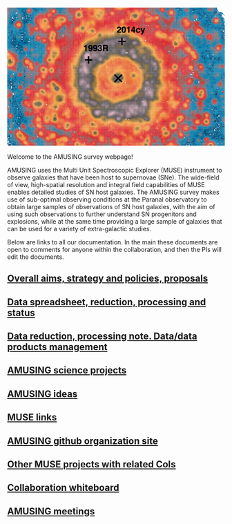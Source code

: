 ![Logo](front.jpg)

Welcome to the AMUSING survey webpage!

AMUSING uses the Multi Unit Spectroscopic Explorer (MUSE) instrument to observe galaxies that have been host to supernovae (SNe). The wide-field of view, high-spatial resolution and integral field capabilities of MUSE enables detailed studies of SN host galaxies. The AMUSING survey makes use of sub-optimal observing conditions at the Paranal observatory to obtain large samples of observations of SN host galaxies, with the aim of using such observations to further understand SN progenitors and explosions, while at the same time providing a large sample of galaxies that can be used for a variety of extra-galactic studies. 

Below are links to all our documentation. In the main these documents are open to comments for anyone within the collaboration, and then the PIs will edit the documents. 

## [Overall aims, strategy and policies, proposals](https://docs.google.com/document/d/15Q1BRXElBUJCW1tKurcagpIlyzSC7B4v4e7nynwgQdc/edit)

## [Data spreadsheet, reduction, processing and status](https://docs.google.com/spreadsheets/d/1-C4_Oi0lehvoxGQwsaD3v_Pp6kt3xE2HUm3x5K3pdOQ/edit#gid=0)

## [Data reduction, processing note. Data/data products management](https://docs.google.com/document/d/1JjUmmP942b_hjlyS4ROvxrWV7cf80U2P1myDX7oxjx4/edit)

## [AMUSING science projects](https://docs.google.com/document/d/1AQG2tHh4OZWE55jGWG0YKDsl6SD8dWmBaVoQgQo2sag/edit?usp=sharing)

## [AMUSING ideas](https://docs.google.com/document/d/1nN5eQ2aQCvSYEJQD3Von8VWh9Ub2PSrNrRsFaHfTIpg/edit?usp=sharing)

## [MUSE links](https://docs.google.com/document/d/1FLh0fIfMcmnVE-8-0LMpvrtqz2oSAxFWTf0FkBwlp3g/edit)
 
## [AMUSING github organization site](https://github.com/amusing-muse)
 
## [Other MUSE projects with related CoIs](https://docs.google.com/document/d/1VKJ_4hAK13dcmjisEprcrxKjCoLXOnHR77rB5auMgN0/edit)
 
## [Collaboration whiteboard](https://docs.google.com/document/d/1JEt9ljtPOx73zWXnbt2phEjYK4LvhO8UjN-C8vIklGg/edit)
 
## [AMUSING meetings](https://docs.google.com/document/d/1Y2N9tZAJVAfWwIM3moslywh68UhCg0JRp9q60zr61Ug/edit?usp=sharing)


